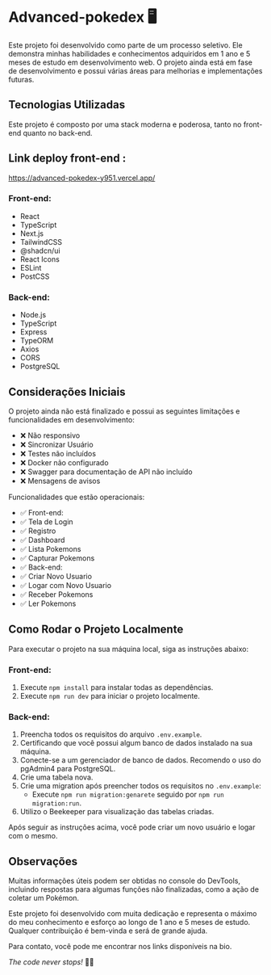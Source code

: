 # Advanced-pokedex 🖥️

Este projeto foi desenvolvido como parte de um processo seletivo. Ele demonstra minhas habilidades e conhecimentos adquiridos em 1 ano e 5 meses de estudo em desenvolvimento web. O projeto ainda está em fase de desenvolvimento e possui várias áreas para melhorias e implementações futuras.

## Tecnologias Utilizadas

Este projeto é composto por uma stack moderna e poderosa, tanto no front-end quanto no back-end.

## Link deploy front-end :
https://advanced-pokedex-y951.vercel.app/

### Front-end:

- React
- TypeScript
- Next.js
- TailwindCSS
- @shadcn/ui
- React Icons
- ESLint
- PostCSS

### Back-end:

- Node.js
- TypeScript
- Express
- TypeORM
- Axios
- CORS
- PostgreSQL

## Considerações Iniciais

O projeto ainda não está finalizado e possui as seguintes limitações e funcionalidades em desenvolvimento:

- ❌ Não responsivo
- ❌ Sincronizar Usuário 
- ❌ Testes não incluídos
- ❌ Docker não configurado
- ❌ Swagger para documentação de API não incluído
- ❌ Mensagens de avisos

Funcionalidades que estão operacionais:

- ✅ Front-end:
- ✅ Tela de Login
- ✅ Registro
- ✅ Dashboard
- ✅ Lista Pokemons
- ✅ Capturar Pokemons
- ✅ Back-end:
- ✅ Criar Novo Usuario
- ✅ Logar com Novo Usuario
- ✅ Receber Pokemons
- ✅ Ler Pokemons

## Como Rodar o Projeto Localmente

Para executar o projeto na sua máquina local, siga as instruções abaixo:

### Front-end:

1. Execute `npm install` para instalar todas as dependências.
2. Execute `npm run dev` para iniciar o projeto localmente.

### Back-end:

1. Preencha todos os requisitos do arquivo `.env.example`.
2. Certificando que você possui algum banco de dados instalado na sua máquina.
3. Conecte-se a um gerenciador de banco de dados. Recomendo o uso do pgAdmin4 para PostgreSQL.
4. Crie uma tabela nova.
5. Crie uma migration após preencher todos os requisitos no `.env.example`:
   - Execute `npm run migration:genarete` seguido por `npm run migration:run`.
6. Utilizo o Beekeeper para visualização das tabelas criadas.

Após seguir as instruções acima, você pode criar um novo usuário e logar com o mesmo.

## Observações

Muitas informações úteis podem ser obtidas no console do DevTools, incluindo respostas para algumas funções não finalizadas, como a ação de coletar um Pokémon.

Este projeto foi desenvolvido com muita dedicação e representa o máximo do meu conhecimento e esforço ao longo de 1 ano e 5 meses de estudo. Qualquer contribuição é bem-vinda e será de grande ajuda.

Para contato, você pode me encontrar nos links disponíveis na bio.

*The code never stops!* 👨‍💻
